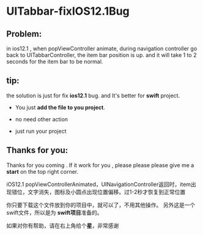 # UITabbar-fixIOS12.1Bug

## Problem:

 in ios12.1 , when popViewController animate, during  navigation controller go back to  UITabbarController, the item bar position is up. and it will take  1 to 2 seconds for the item bar to  be normal.



## tip:

 the  solution is just for fix   **ios12.1**  bug.  and  It's better for **swift** project. 

 - You just  **add the file to you project**. 

 - no need other action

 - just run your project         


## Thanks for you:
Thanks for you coming . If it work for you , please please please give me a **start**  on the top right corner.




iOS12.1 popViewControllerAnimated，UINavigationController返回时，item出现错位，文字消失，图标及小圆点出现位置偏移。过1-2秒才恢复到正常位置

你只要下载这个文件放到你的项目中，就可以了，不用其他操作。
另外这是一个swift文件，所以是为 **swift项目**准备的。 

如果对你有帮助，请在右上角给个**星**，非常感谢















